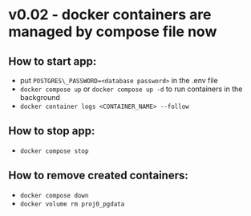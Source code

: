 # v0.02 - docker containers are managed by compose file now
## How to start app:
- put `POSTGRES\_PASSWORD=<database password>` in the .env file
- `docker compose up` or `docker compose up -d` to run containers in the background
- `docker container logs <CONTAINER_NAME> --follow`
## How to stop app:
- `docker compose stop`
## How to remove created containers:
- `docker compose down`
- `docker volume rm proj0_pgdata`
